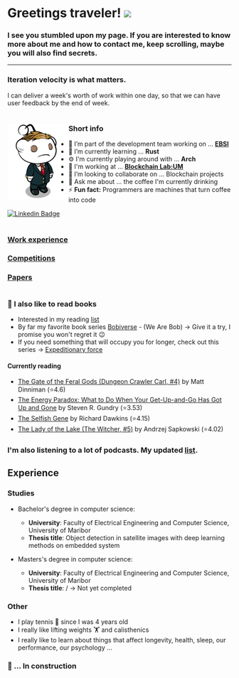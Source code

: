 # Greetings traveler! <img src="https://media.giphy.com/media/hvRJCLFzcasrR4ia7z/giphy.gif" width="25px">

### I see you stumbled upon my page. If you are interested to know more about me and how to contact me, keep scrolling, maybe you will also find secrets.

---

###  Iteration velocity is what matters.

I can deliver a week's worth of work within one day, so that we can have user feedback by the end of week.

#
<img align="left" height="170" alt="Reddit character" src="character.png"/>



### **Short info**

- 🔭 I’m part of the development team working on ...  **[EBSI](https://ec.europa.eu/digital-building-blocks/wikis/display/EBSI/Home)**
- 🌱 I’m currently learning ... **Rust**
- :gear: I'm currently playing around with ... **Arch**
- 🏢 I'm working at ... **[Blockchain Lab:UM](https://blockchain-lab.um.si/?lang=en)**
- 👯 I’m looking to collaborate on ... Blockchain projects
- 💬 Ask me about ... the coffee I'm currently drinking
- ⚡ **Fun fact:** Programmers are machines that turn coffee into code

[![Linkedin Badge](https://img.shields.io/badge/-LinkedIn-0e76a8?style=flat-square&logo=Linkedin&logoColor=white)](https://www.linkedin.com/in/martin-domajnko/)

#

### [Work experience](pages/work.md)

### [Competitions](pages/competitions.md)

### [Papers](pages/papers.md)

#

### :book: I also like to read books

- Interested in my reading [list](https://www.goodreads.com/user/show/85786024-martin-domajnko)
- By far my favorite book series [Bobiverse](https://www.goodreads.com/series/192752-bobiverse) - (We Are Bob) &rarr; Give it a try, I promise you won't regret it :wink:
- If you need something that will occupy you for longer, check out this series &rarr; [Expeditionary force](https://www.goodreads.com/series/185650-expeditionary-force)

#### Currently reading

<!-- GOODREADS-LIST:START -->
- [The Gate of the Feral Gods (Dungeon Crawler Carl, #4)](https://www.goodreads.com/review/show/6195372802?utm_medium=api&utm_source=rss) by Matt Dinniman (⭐️4.6)
- [The Energy Paradox: What to Do When Your Get-Up-and-Go Has Got Up and Gone](https://www.goodreads.com/review/show/4208606306?utm_medium=api&utm_source=rss) by Steven R. Gundry (⭐️3.53)
- [The Selfish Gene](https://www.goodreads.com/review/show/4605243130?utm_medium=api&utm_source=rss) by Richard Dawkins (⭐️4.15)
- [The Lady of the Lake (The Witcher, #5)](https://www.goodreads.com/review/show/4408632916?utm_medium=api&utm_source=rss) by Andrzej Sapkowski (⭐️4.02)
<!-- GOODREADS-LIST:END -->

### I'm also listening to a lot of podcasts. My updated [list](https://martines3000.notion.site/martines3000/5e0519314e93426f9f1e5f53a7847637?v=394ebcf142a04541866b66da76b12eaa).

## Experience

### Studies

- Bachelor's degree in computer science:

  - **University**: Faculty of Electrical Engineering and Computer Science, University of Maribor
  - **Thesis title**: Object detection in satellite images with deep learning methods on embedded system

- Masters's degree in computer science:
  - **University**: Faculty of Electrical Engineering and Computer Science, University of Maribor
  - **Thesis title**: / &rarr; Not yet completed

### Other

- I play tennis :tennis: since I was 4 years old
- I really like lifting weights :weight_lifting: and calisthenics
- I really like to learn about things that affect longevity, health, sleep, our performance, our psychology ...

### :construction: ... In construction
